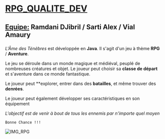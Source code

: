 # <ins> RPG_QUALITE_DEV

## <ins> Equipe:</ins> Ramdani DJibril / Sarti Alex / Vial Amaury

###

*L'Âme des Ténèbres* est développée en **Java**. Il s'agit d'un jeu à thème **RPG** / **Aventure**.

Le jeu se déroule dans un monde magique et médiéval, peuplé de nombreuses créatures et objet. Le joueur peut choisir sa **classe de départ** et s'aventure dans ce monde fantastique.

Le joueur peut **explorer, entrer dans des **batailles**, et même trouver des **denrées**.

Le joueur peut également développer ses caractéristiques en son équipement

*L'objectif est de venir à bout de tous les ennemis par n'importe quel moyen* 

`Bonne Chance !!!`

![IMG_RPG](C:\Users\amaur\Desktop\RPG_QUALITE_DEV\IMG_RPG.png)